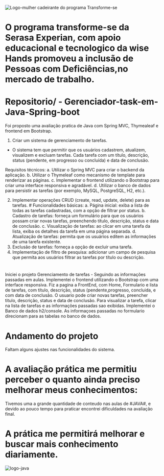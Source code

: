 

![Logo-mulher cadeirante do programa Transforme-se](https://github.com/Marcelinalima/Gerenciador-task-em-Java-Spring-boot/assets/98188325/4d0f518c-499d-4ae8-ac42-c935bd6ae3c6)

# O programa transforme-se da Serasa Experian, com apoio educacional e tecnologico da wise Hands promoveu a inclusão de Pessoas com Deficiências,no mercado de trabalho. 
  
                           
  
 #  Repositorio/ - Gerenciador-task-em-Java-Spring-boot
 
  Foi proposto uma avaliação pratica de Java com Spring MVC, Thymealeaf e frontend em Bootstrap. 
  1. Criar um sistema de gerenciamento de tarefas.
  - O sistema tem que permitir que os usuários cadastrem, atualizem, visualizem e excluam tarefas.
  Cada tarefa com um título, descrição, status (pendente, em progresso ou concluída) e data de conclusão.

Requisitos técnicos:
  a. Utilizar o Spring MVC para criar o backend da aplicação.
  b. Utilizar o Thymeleaf como mecanismo de template para renderizar as páginas.
  c. Implementar o frontend utilizando o Bootstrap para criar uma interface responsiva
     e agradável.
  d. Utilizar o banco de dados para persistir as tarefas (por exemplo,
     MySQL, PostgreSQL, H2, etc.).

  2. Implementar operações CRUD (create, read, update, delete) para as tarefas.
    # Funcionalidades básicas:
   a. Página inicial: exiba a lista de todas as tarefas cadastradas, com a opção de filtrar
      por status.
   b. Cadastro de tarefas: forneça um formulário para que os usuários possam criar
      novas tarefas, preenchendo título, descrição, status e data de conclusão.
   c. Visualização de tarefas: ao clicar em uma tarefa da lista, exiba os detalhes da
      tarefa em uma página separada.
   d. Atualização de tarefas: permita que os usuários editem as informações de uma
      tarefa existente.
  3. Exclusão de tarefas: forneça a opção de excluir uma tarefa.
  4. Implementação de filtro de pesquisa: adicionar um campo de pesquisa que
      permita aos usuários filtrar as tarefas por título ou descrição.
      
 <h1 align="center" Habilidades no projeto final></h1>

  Iniciei o projeto Gerenciamento de tarefas - Seguindo as informações passadas em aulas.
  Implementei o frontend utilizando o Bootstrap com uma interface responsiva.
  Fiz a pagina a FrontEnd, com Home, Formulario e lista de tarefas,
  com título, descrição, status (pendente,progresso, concluida, e com data de conclusão. 
  O usuario pode criar novas tarefas, preencher titulo, descrição, status e data de conclusão.
  Para visualizar a tarefa, clicar na lista de tarefas e as informações passadas sao exibidas.
  Implementei o Banco de dados h2/console.
  As informaçoes passadas no formulario direcionam para as tabelas no banco de dados.
  
  # Andamento do projeto
   Faltam alguns ajustes nas funcionalidades do sistema.
 
      
   # A avaliação prática me permitiu perceber o quanto ainda preciso melhorar meus conhecimentos: 
   Tivemos uma a grande quantidade de conteudo nas aulas de #JAVA#, 
   e devido ao pouco tempo para praticar encontrei dificuldades na avaliação final.
  
    
   # A prática me permitirá melhorar e buscar mais conhecimento diariamente.
   
![logo-java](https://github.com/Marcelinalima/Gerenciador-task-em-Java-Spring-boot/assets/98188325/93b1731f-21aa-4b8f-a24b-354d89935f33)

 
